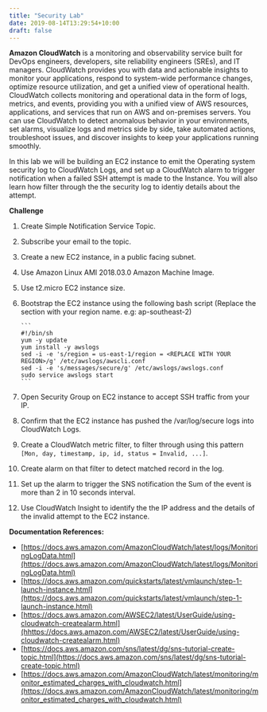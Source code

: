 ```yaml
---
title: "Security Lab"
date: 2019-08-14T13:29:54+10:00
draft: false
---
```


**Amazon CloudWatch** is a monitoring and observability service built for DevOps engineers, developers, site reliability engineers (SREs), and IT managers. CloudWatch provides you with data and actionable insights to monitor your applications, respond to system-wide performance changes, optimize resource utilization, and get a unified view of operational health. CloudWatch collects monitoring and operational data in the form of logs, metrics, and events, providing you with a unified view of AWS resources, applications, and services that run on AWS and on-premises servers. You can use CloudWatch to detect anomalous behavior in your environments, set alarms, visualize logs and metrics side by side, take automated actions, troubleshoot issues, and discover insights to keep your applications
running smoothly.

In this lab we will be building an EC2 instance to emit the Operating system security log to CloudWatch Logs, and set up a CloudWatch alarm to trigger notification when a failed SSH attempt is made to the Instance. You will also learn how filter through the the security log to identiy details about the attempt.


**Challenge**

1.  Create Simple Notification Service Topic.
2.  Subscribe your email to the topic.
3. 	Create a new EC2 instance, in a public facing subnet.
4. 	Use Amazon Linux AMI 2018.03.0 Amazon Machine Image.
5. 	Use t2.micro EC2 instance size.
6.	Bootstrap the EC2 instance using the following bash script
    (Replace the <REPLACE WITH YOUR REGION> section with your region name. e.g: ap-southeast-2)

		```
        #!/bin/sh
        yum -y update
        yum install -y awslogs
        sed -i -e 's/region = us-east-1/region = <REPLACE WITH YOUR REGION>/g' /etc/awslogs/awscli.conf
        sed -i -e 's/messages/secure/g' /etc/awslogs/awslogs.conf
        sudo service awslogs start
		```

7.  Open Security Group on EC2 instance to accept SSH traffic from your IP.
8.  Confirm that the EC2 instance has pushed the /var/log/secure logs into CloudWatch Logs.
9.  Create a CloudWatch metric filter, to filter through using this pattern 
    `[Mon, day, timestamp, ip, id, status = Invalid, ...]`.
10. Create alarm on that filter to detect matched record in the log.
11. Set up the alarm to trigger the SNS notification the Sum of the event is more than 2 in 10 seconds interval.
12. Use CloudWatch Insight to identify the the IP address and the details of the invalid attempt to the EC2 instance.
 

**Documentation References:**

* [https://docs.aws.amazon.com/AmazonCloudWatch/latest/logs/MonitoringLogData.html](https://docs.aws.amazon.com/AmazonCloudWatch/latest/logs/MonitoringLogData.html)
* [https://docs.aws.amazon.com/quickstarts/latest/vmlaunch/step-1-launch-instance.html](https://docs.aws.amazon.com/quickstarts/latest/vmlaunch/step-1-launch-instance.html)
* [https://docs.aws.amazon.com/AWSEC2/latest/UserGuide/using-cloudwatch-createalarm.html](hhttps://docs.aws.amazon.com/AWSEC2/latest/UserGuide/using-cloudwatch-createalarm.html)
* [https://docs.aws.amazon.com/sns/latest/dg/sns-tutorial-create-topic.html](https://docs.aws.amazon.com/sns/latest/dg/sns-tutorial-create-topic.html)
* [https://docs.aws.amazon.com/AmazonCloudWatch/latest/monitoring/monitor_estimated_charges_with_cloudwatch.html](https://docs.aws.amazon.com/AmazonCloudWatch/latest/monitoring/monitor_estimated_charges_with_cloudwatch.html)